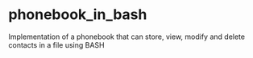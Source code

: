 # phonebook_in_bash
Implementation of a phonebook that can store, view, modify and delete contacts in a file using BASH

